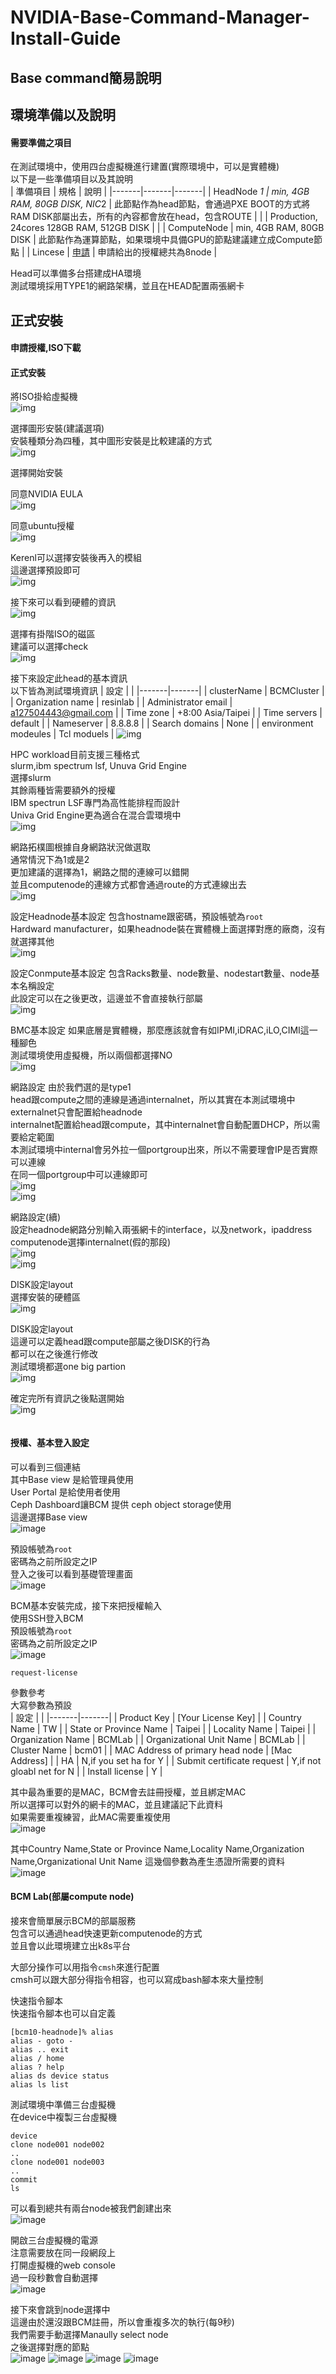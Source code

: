 # NVIDIA-Base-Command-Manager-Install-Guide
## Base command簡易說明    

## 環境準備以及說明  

#### 需要準備之項目   

在測試環境中，使用四台虛擬機進行建置(實際環境中，可以是實體機)  
以下是一些準備項目以及其說明  
 | 準備項目 | 規格 | 說明 | 
|-------|-------|-------| 
| HeadNode *1 | min, 4GB RAM, 80GB DISK, NIC*2 | 此節點作為head節點，會通過PXE BOOT的方式將RAM DISK部屬出去，所有的內容都會放在head，包含ROUTE |
|  | Production, 24cores 128GB RAM, 512GB DISK |  |
| ComputeNode | min, 4GB RAM, 80GB DISK | 此節點作為運算節點，如果環境中具備GPU的節點建議建立成Compute節點 |
| Lincese | [申請](https://customer.brightcomputing.com/Customer-Login) | 申請給出的授權總共為8node |

Head可以準備多台搭建成HA環境  
測試環境採用TYPE1的網路架構，並且在HEAD配置兩張網卡  

## 正式安裝             
#### 申請授權,ISO下載  

#### 正式安裝  
將ISO掛給虛擬機    
![img](https://github.com/ReSin-Yan/NVIDIA-Base-Command-Manager-Install-Guide/blob/main/img/bcm%20(1).png)   


選擇圖形安裝(建議選項)  
安裝種類分為四種，其中圖形安裝是比較建議的方式  
![img](https://github.com/ReSin-Yan/NVIDIA-Base-Command-Manager-Install-Guide/blob/main/img/bcm%20(2).png)   

選擇開始安裝   


同意NVIDIA EULA  
![img](https://github.com/ReSin-Yan/NVIDIA-Base-Command-Manager-Install-Guide/blob/main/img/bcm%20(3).png)   


同意ubuntu授權  
![img](https://github.com/ReSin-Yan/NVIDIA-Base-Command-Manager-Install-Guide/blob/main/img/bcm%20(4).png)   


Kerenl可以選擇安裝後再入的模組  
這邊選擇預設即可  
![img](https://github.com/ReSin-Yan/NVIDIA-Base-Command-Manager-Install-Guide/blob/main/img/bcm%20(5).png)   

接下來可以看到硬體的資訊  
![img](https://github.com/ReSin-Yan/NVIDIA-Base-Command-Manager-Install-Guide/blob/main/img/bcm%20(6).png)   

選擇有掛階ISO的磁區  
建議可以選擇check  
![img](https://github.com/ReSin-Yan/NVIDIA-Base-Command-Manager-Install-Guide/blob/main/img/bcm%20(7).png)   

接下來設定此head的基本資訊  
以下皆為測試環境資訊
 | 設定 |  |
|-------|-------|
| clusterName | BCMCluster |
| Organization name | resinlab |
| Administrator email | a127504443@gmail.com |
| Time zone | +8:00 Asia/Taipei |
| Time servers | default |
| Nameserver | 8.8.8.8 |
| Search domains | None |
| environment modeules | Tcl moduels |
![img](https://github.com/ReSin-Yan/NVIDIA-Base-Command-Manager-Install-Guide/blob/main/img/bcm%20(8).png)   

HPC workload目前支援三種格式  
slurm,ibm spectrum lsf, Unuva Grid Engine  
選擇slurm  
其餘兩種皆需要額外的授權  
IBM spectrun LSF專門為高性能排程而設計  
Univa Grid Engine更為適合在混合雲環境中  
![img](https://github.com/ReSin-Yan/NVIDIA-Base-Command-Manager-Install-Guide/blob/main/img/bcm%20(9).png)   

網路拓樸圖根據自身網路狀況做選取  
通常情況下為1或是2  
更加建議的選擇為1，網路之間的連線可以錯開  
並且computenode的連線方式都會通過route的方式連線出去  
![img](https://github.com/ReSin-Yan/NVIDIA-Base-Command-Manager-Install-Guide/blob/main/img/bcm%20(10).png)   

設定Headnode基本設定 
包含hostname跟密碼，預設帳號為`root`  
Hardward manufacturer，如果headnode裝在實體機上面選擇對應的廠商，沒有就選擇其他  
![img](https://github.com/ReSin-Yan/NVIDIA-Base-Command-Manager-Install-Guide/blob/main/img/bcm%20(11).png)   

設定Conmpute基本設定 
包含Racks數量、node數量、nodestart數量、node基本名稱設定    
此設定可以在之後更改，這邊並不會直接執行部屬    
![img](https://github.com/ReSin-Yan/NVIDIA-Base-Command-Manager-Install-Guide/blob/main/img/bcm%20(12).png)   

BMC基本設定 
如果底層是實體機，那麼應該就會有如IPMI,iDRAC,iLO,CIMI這一種腳色  
測試環境使用虛擬機，所以兩個都選擇NO  
![img](https://github.com/ReSin-Yan/NVIDIA-Base-Command-Manager-Install-Guide/blob/main/img/bcm%20(13).png)   

網路設定 
由於我們選的是type1  
head跟compute之間的連線是通過internalnet，所以其實在本測試環境中externalnet只會配置給headnode  
internalnet配置給head跟compute，其中internalnet會自動配置DHCP，所以需要給定範圍  
本測試環境中internal會另外拉一個portgroup出來，所以不需要理會IP是否實際可以連線  
在同一個portgroup中可以連線即可  
![img](https://github.com/ReSin-Yan/NVIDIA-Base-Command-Manager-Install-Guide/blob/main/img/bcm%20(14).png)   
![img](https://github.com/ReSin-Yan/NVIDIA-Base-Command-Manager-Install-Guide/blob/main/img/bcm%20(15).png)   

網路設定(續)   
設定headnode網路分別輸入兩張網卡的interface，以及network，ipaddress  
computenode選擇internalnet(假的那段)  
![img](https://github.com/ReSin-Yan/NVIDIA-Base-Command-Manager-Install-Guide/blob/main/img/bcm%20(16).png)   
![img](https://github.com/ReSin-Yan/NVIDIA-Base-Command-Manager-Install-Guide/blob/main/img/bcm%20(17).png)   

DISK設定layout   
選擇安裝的硬體區    
![img](https://github.com/ReSin-Yan/NVIDIA-Base-Command-Manager-Install-Guide/blob/main/img/bcm%20(18).png)   

DISK設定layout   
這邊可以定義head跟compute部屬之後DISK的行為  
都可以在之後進行修改  
測試環境都選one big partion  
![img](https://github.com/ReSin-Yan/NVIDIA-Base-Command-Manager-Install-Guide/blob/main/img/bcm%20(19).png)   

確定完所有資訊之後點選開始    
![img](https://github.com/ReSin-Yan/NVIDIA-Base-Command-Manager-Install-Guide/blob/main/img/bcm%20(20).png)   

```

```

#### 授權、基本登入設定   

可以看到三個連結  
其中Base view 是給管理員使用  
User Portal 是給使用者使用  
Ceph Dashboard讓BCM 提供 ceph object storage使用  
這邊選擇Base view  
![image](https://github.com/ReSin-Yan/NVIDIA-Base-Command-Manager-Install-Guide/assets/22570422/6bb1db9c-6eef-4e34-9ba7-f650e1251beb)


預設帳號為`root`  
密碼為之前所設定之IP  
登入之後可以看到基礎管理畫面  
![image](https://github.com/ReSin-Yan/NVIDIA-Base-Command-Manager-Install-Guide/assets/22570422/55b71c0a-408c-4138-bc56-185c36990a35)


BCM基本安裝完成，接下來把授權輸入  
使用SSH登入BCM  
預設帳號為`root`  
密碼為之前所設定之IP  
![image](https://github.com/ReSin-Yan/NVIDIA-Base-Command-Manager-Install-Guide/assets/22570422/ec8924a8-0f94-4282-9129-650f8296358e)  
```
request-license  
```

參數參考  
大寫參數為預設  
 | 設定 |  |
|-------|-------|
| Product Key | [Your License Key] |
| Country Name | TW |
| State or Province Name | Taipei |
| Locality Name | Taipei |
| Organization Name | BCMLab |
| Organizational Unit Name | BCMLab |
| Cluster Name | bcm01 |
| MAC Address of primary head node | [Mac Address] |
| HA | N,if you set ha for Y |
| Submit certificate request | Y,if not gloabl net for N |
| Install license | Y |

其中最為重要的是MAC，BCM會去註冊授權，並且綁定MAC  
所以選擇可以對外的網卡的MAC，並且建議記下此資料  
如果需要重複練習，此MAC需要重複使用  
![image](https://github.com/ReSin-Yan/NVIDIA-Base-Command-Manager-Install-Guide/assets/22570422/ce265ff6-a557-4556-817c-6e4daa36de14)  


其中Country Name,State or Province Name,Locality Name,Organization Name,Organizational Unit Name 這幾個參數為產生憑證所需要的資料  
![image](https://github.com/ReSin-Yan/NVIDIA-Base-Command-Manager-Install-Guide/assets/22570422/3ae91c0c-4477-4d76-9bcf-85cd9252e9c0)

#### BCM Lab(部屬compute node)   

接來會簡單展示BCM的部屬服務  
包含可以通過head快速更新computenode的方式  
並且會以此環境建立出k8s平台  

大部分操作可以用指令`cmsh`來進行配置   
cmsh可以跟大部分得指令相容，也可以寫成bash腳本來大量控制  

快速指令腳本  
快速指令腳本也可以自定義  
```
[bcm10-headnode]% alias
alias - goto -
alias .. exit
alias / home
alias ? help
alias ds device status
alias ls list
```

測試環境中準備三台虛擬機  
在device中複製三台虛擬機  
```
device
clone node001 node002
..
clone node001 node003
..
commit
ls
```
可以看到總共有兩台node被我們創建出來  
![image](https://github.com/ReSin-Yan/NVIDIA-Base-Command-Manager-Install-Guide/assets/22570422/5c274979-af36-412a-b53b-a72fc82dc155)

開啟三台虛擬機的電源  
注意需要放在同一段網段上  
打開虛擬機的web console  
過一段秒數會自動選擇  
![image](https://github.com/ReSin-Yan/NVIDIA-Base-Command-Manager-Install-Guide/assets/22570422/5eedd27d-9f88-482f-9c6f-da20588f2bac)

接下來會跳到node選擇中  
這邊由於還沒跟BCM註冊，所以會重複多次的執行(每9秒)  
我們需要手動選擇Manaully select node  
之後選擇對應的節點  
![image](https://github.com/ReSin-Yan/NVIDIA-Base-Command-Manager-Install-Guide/assets/22570422/145286be-380c-40c4-8f1c-827d8345009e) 
![image](https://github.com/ReSin-Yan/NVIDIA-Base-Command-Manager-Install-Guide/assets/22570422/9c4ce949-9b33-4451-a7a8-e88ccbd1495c)
![image](https://github.com/ReSin-Yan/NVIDIA-Base-Command-Manager-Install-Guide/assets/22570422/f695b5a8-4b74-42a7-9f6b-3999a55a8e50)
![image](https://github.com/ReSin-Yan/NVIDIA-Base-Command-Manager-Install-Guide/assets/22570422/09205406-cf0f-448a-bdfe-6945260014c5)


